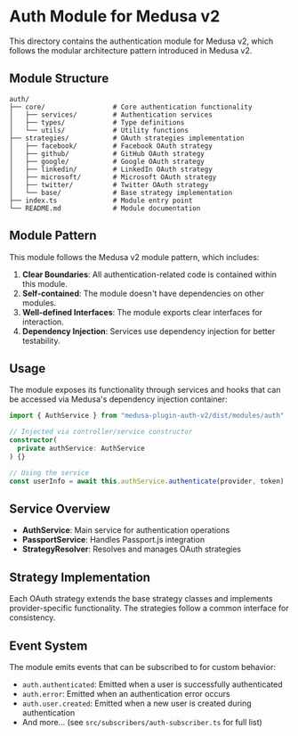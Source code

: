 # Auth Module for Medusa v2

This directory contains the authentication module for Medusa v2, which follows the modular architecture pattern introduced in Medusa v2.

## Module Structure

```
auth/
├── core/                 # Core authentication functionality
│   ├── services/         # Authentication services
│   ├── types/            # Type definitions
│   └── utils/            # Utility functions
├── strategies/           # OAuth strategies implementation
│   ├── facebook/         # Facebook OAuth strategy
│   ├── github/           # GitHub OAuth strategy
│   ├── google/           # Google OAuth strategy
│   ├── linkedin/         # LinkedIn OAuth strategy
│   ├── microsoft/        # Microsoft OAuth strategy
│   ├── twitter/          # Twitter OAuth strategy
│   └── base/             # Base strategy implementation
├── index.ts              # Module entry point
└── README.md             # Module documentation
```

## Module Pattern

This module follows the Medusa v2 module pattern, which includes:

1. **Clear Boundaries**: All authentication-related code is contained within this module.
2. **Self-contained**: The module doesn't have dependencies on other modules.
3. **Well-defined Interfaces**: The module exports clear interfaces for interaction.
4. **Dependency Injection**: Services use dependency injection for better testability.

## Usage

The module exposes its functionality through services and hooks that can be accessed via Medusa's dependency injection container:

```typescript
import { AuthService } from "medusa-plugin-auth-v2/dist/modules/auth"

// Injected via controller/service constructor
constructor(
  private authService: AuthService
) {}

// Using the service
const userInfo = await this.authService.authenticate(provider, token)
```

## Service Overview

- **AuthService**: Main service for authentication operations
- **PassportService**: Handles Passport.js integration
- **StrategyResolver**: Resolves and manages OAuth strategies

## Strategy Implementation

Each OAuth strategy extends the base strategy classes and implements provider-specific functionality. The strategies follow a common interface for consistency.

## Event System

The module emits events that can be subscribed to for custom behavior:

- `auth.authenticated`: Emitted when a user is successfully authenticated
- `auth.error`: Emitted when an authentication error occurs
- `auth.user.created`: Emitted when a new user is created during authentication
- And more... (see `src/subscribers/auth-subscriber.ts` for full list)
